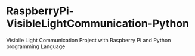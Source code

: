 # RaspberryPi-VisibleLightCommunication-Python
 Visibile Light Communication Project with Raspberry Pi and Python programming Language
